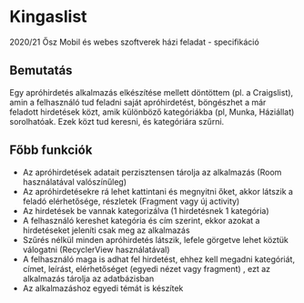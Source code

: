 # Kingaslist
2020/21 Ősz Mobil és webes szoftverek házi feladat - specifikáció
## Bemutatás
Egy apróhirdetés alkalmazás elkészítése mellett döntöttem (pl. a Craigslist), amin a
felhasználó tud feladni saját apróhirdetést, böngészhet a már feladott hirdetések közt, amik
különböző kategóriákba (pl, Munka, Háziállat) sorolhatóak. Ezek közt tud keresni, és
kategóriára szűrni.
## Főbb funkciók
- Az apróhirdetések adatait perzisztensen tárolja az alkalmazás (Room használatával
valószínűleg)
- Az apróhirdetésekre rá lehet kattintani és megnyitni őket, akkor látszik a feladó
elérhetősége, részletek (Fragment vagy új activity)
- Az hirdetések be vannak kategorizálva (1 hirdetésnek 1 kategória)
- A felhasználó kereshet kategória és cím szerint, ekkor azokat a hirdetéseket jeleníti
csak meg az alkalmazás
- Szűrés nélkül minden apróhirdetés látszik, lefele görgetve lehet köztük válogatni
(RecyclerView használatával)
- A felhasználó maga is adhat fel hirdetést, ehhez kell megadni kategóriát, címet, leírást,
elérhetőséget (egyedi nézet vagy fragment) , ezt az alkalmazás tárolja az
adatbázisban
- Az alkalmazáshoz egyedi témát is készítek
